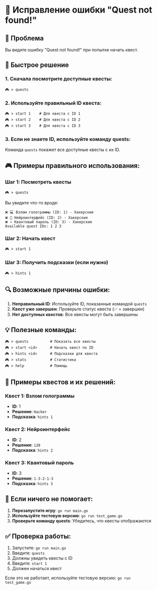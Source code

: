 # 🔧 Исправление ошибки "Quest not found!"

## 🚨 Проблема
Вы видите ошибку "Quest not found!" при попытке начать квест.

## 🎯 Быстрое решение

### 1. Сначала посмотрите доступные квесты:
```
🎮 > quests
```

### 2. Используйте правильный ID квеста:
```
🎮 > start 1    # Для квеста с ID 1
🎮 > start 2    # Для квеста с ID 2
🎮 > start 3    # Для квеста с ID 3
```

### 3. Если не знаете ID, используйте команду quests:
Команда `quests` покажет все доступные квесты с их ID.

## 🎮 Примеры правильного использования:

### Шаг 1: Посмотреть квесты
```
🎮 > quests
```
Вы увидите что-то вроде:
```
❌ 💻 Взлом голограммы (ID: 1) - Хакерские
❌ 🧠 Нейроинтерфейс (ID: 2) - Хакерские
❌ ⚛️ Квантовый пароль (ID: 3) - Хакерские
Available quest IDs: 1 2 3
```

### Шаг 2: Начать квест
```
🎮 > start 1
```

### Шаг 3: Получить подсказки (если нужно)
```
🎮 > hints 1
```

## 🔍 Возможные причины ошибки:

1. **Неправильный ID**: Используйте ID, показанные командой `quests`
2. **Квест уже завершен**: Проверьте статус квеста (✅ = завершен)
3. **Нет доступных квестов**: Все квесты могут быть завершены

## 💡 Полезные команды:

```
🎮 > quests          # Показать все квесты
🎮 > start <id>      # Начать квест по ID
🎮 > hints <id>      # Подсказки для квеста
🎮 > stats           # Статистика
🎮 > help            # Помощь
```

## 🎯 Примеры квестов и их решений:

### Квест 1: Взлом голограммы
- **ID**: 1
- **Решение**: `Hacker`
- **Подсказка**: `hints 1`

### Квест 2: Нейроинтерфейс
- **ID**: 2  
- **Решение**: `128`
- **Подсказка**: `hints 2`

### Квест 3: Квантовый пароль
- **ID**: 3
- **Решение**: `1-3-2-1-3`
- **Подсказка**: `hints 3`

## 🚀 Если ничего не помогает:

1. **Перезапустите игру**: `go run main.go`
2. **Используйте тестовую версию**: `go run test_game.go`
3. **Проверьте команду quests**: Убедитесь, что квесты отображаются

## ✅ Проверка работы:

1. Запустите: `go run main.go`
2. Введите: `quests`
3. Должны увидеть квесты с ID
4. Введите: `start 1`
5. Должен начаться квест

Если это не работает, используйте тестовую версию: `go run test_game.go`
